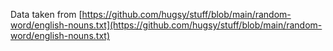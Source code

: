 Data taken from [https://github.com/hugsy/stuff/blob/main/random-word/english-nouns.txt](https://github.com/hugsy/stuff/blob/main/random-word/english-nouns.txt)